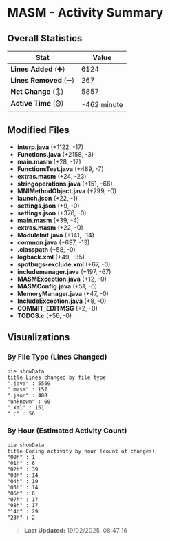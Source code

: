 # MASM - Activity Summary 

## Overall Statistics

| Stat                   | Value                                                             |
| ---------------------- | ----------------------------------------------------------------- |
| **Lines Added** (➕)   | 6124                                          |
| **Lines Removed** (➖) | 267                                        |
| **Net Change** (↕)    | 5857                |
| **Active Time** (⌚)   | -462 minute |


## Modified Files
- **interp.java** (+1122, -17)
- **Functions.java** (+2158, -3)
- **main.masm** (+28, -17)
- **FunctionsTest.java** (+489, -7)
- **extras.masm** (+24, -23)
- **stringoperations.java** (+151, -66)
- **MNIMethodObject.java** (+299, -0)
- **launch.json** (+22, -1)
- **settings.json** (+9, -0)
- **settings.json** (+376, -0)
- **main.masm** (+39, -4)
- **extras.masm** (+22, -0)
- **ModuleInit.java** (+141, -14)
- **common.java** (+697, -13)
- **.classpath** (+58, -0)
- **logback.xml** (+49, -35)
- **spotbugs-exclude.xml** (+67, -0)
- **includemanager.java** (+197, -67)
- **MASMException.java** (+12, -0)
- **MASMConfig.java** (+51, -0)
- **MemoryManager.java** (+47, -0)
- **IncludeException.java** (+8, -0)
- **COMMIT_EDITMSG** (+2, -0)
- **TODOS.c** (+56, -0)

## Visualizations

### By File Type (Lines Changed)

```mermaid
pie showData
title Lines changed by file type
".java" : 5559
".masm" : 157
".json" : 408
"unknown" : 60
".xml" : 151
".c" : 56
```

### By Hour (Estimated Activity Count)

```mermaid
pie showData
title Coding activity by hour (count of changes)
"00h" : 1
"01h" : 6
"02h" : 39
"03h" : 14
"04h" : 19
"05h" : 14
"06h" : 8
"07h" : 17
"08h" : 17
"14h" : 29
"23h" : 2
```


> **Last Updated:** 19/02/2025, 08:47:16